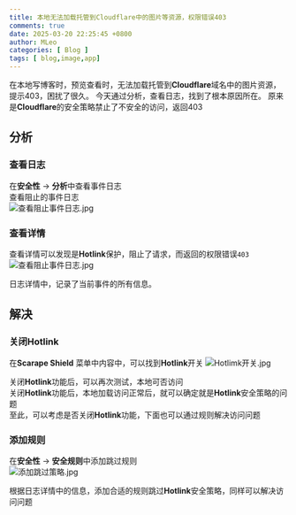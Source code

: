 ```yaml
---
title: 本地无法加载托管到Cloudflare中的图片等资源，权限错误403
comments: true
date: 2025-03-20 22:25:45 +0800
author: MLeo
categories: [ Blog ]
tags: [ blog,image,app]
---
```


在本地写博客时，预览查看时，无法加载托管到**Cloudflare**域名中的图片资源，提示403，困扰了很久。
今天通过分析，查看日志，找到了根本原因所在。
原来是**Cloudflare**的安全策略禁止了不安全的访问，返回403

## 分析
### 查看日志
在**安全性** -> **分析**中查看事件日志   
查看阻止的事件日志  
![查看阻止事件日志.jpg](https://image.ichochy.com/查看阻止事件日志.jpg)

### 查看详情
查看详情可以发现是**Hotlink**保护，阻止了请求，而返回的权限错误`403`   
![查看阻止事件日志.jpg](https://image.ichochy.com/查看阻止事件日志.jpg)   

日志详情中，记录了当前事件的所有信息。


## 解决
### 关闭Hotlink
在**Scarape Shield** 菜单中内容中，可以找到**Hotlink**开关
![Hotlimk开关.jpg](https://image.ichochy.com/Hotlimk开关.jpg)

关闭**Hotlink**功能后，可以再次测试，本地可否访问  
关闭**Hotlink**功能后，本地加载访问正常后，就可以确定就是**Hotlink**安全策略的问题   
至此，可以考虑是否关闭**Hotlink**功能，下面也可以通过规则解决访问问题  


### 添加规则
在**安全性** -> **安全规则**中添加跳过规则  
![添加跳过策略.jpg](https://image.ichochy.com/添加跳过策略.jpg)

根据日志详情中的信息，添加合适的规则跳过**Hotlink**安全策略，同样可以解决访问问题






